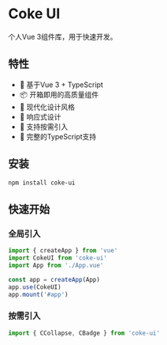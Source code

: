 # Coke UI

个人Vue 3组件库，用于快速开发。

## 特性

- 🚀 基于Vue 3 + TypeScript
- 📦 开箱即用的高质量组件
- 🎨 现代化设计风格
- 📱 响应式设计
- 🔧 支持按需引入
- 📖 完整的TypeScript支持

## 安装

```bash
npm install coke-ui
```

## 快速开始

### 全局引入

```typescript
import { createApp } from 'vue'
import CokeUI from 'coke-ui'
import App from './App.vue'

const app = createApp(App)
app.use(CokeUI)
app.mount('#app')
```

### 按需引入

```typescript
import { CCollapse, CBadge } from 'coke-ui'
```
